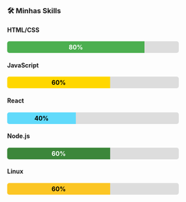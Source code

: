 ### 🛠️ Minhas Skills

<div align="left">

#### **HTML/CSS**
<div style="background: #ddd; border-radius: 5px; overflow: hidden; width: 100%; max-width: 400px;">
  <div style="width: 80%; background: #4CAF50; padding: 5px 0; color: white; text-align: center; font-weight: bold;">80%</div>
</div>

#### **JavaScript**
<div style="background: #ddd; border-radius: 5px; overflow: hidden; width: 100%; max-width: 400px;">
  <div style="width: 60%; background: #FFD700; padding: 5px 0; color: black; text-align: center; font-weight: bold;">60%</div>
</div>

#### **React**
<div style="background: #ddd; border-radius: 5px; overflow: hidden; width: 100%; max-width: 400px;">
  <div style="width: 40%; background: #61DAFB; padding: 5px 0; color: black; text-align: center; font-weight: bold;">40%</div>
</div>

#### **Node.js**
<div style="background: #ddd; border-radius: 5px; overflow: hidden; width: 100%; max-width: 400px;">
  <div style="width: 60%; background: #3C873A; padding: 5px 0; color: white; text-align: center; font-weight: bold;">60%</div>
</div>

#### **Linux**
<div style="background: #ddd; border-radius: 5px; overflow: hidden; width: 100%; max-width: 400px;">
  <div style="width: 60%; background: #FCC624; padding: 5px 0; color: black; text-align: center; font-weight: bold;">60%</div>
</div>

</div>
